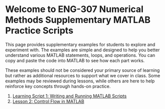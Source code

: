 
# Welcome to ENG-307 Numerical Methods Supplementary MATLAB Practice Scripts

This page provides supplementary examples for students to explore and experiment with. The examples are simple and designed to help you better understand various MATLAB statements, loops, and operations. You can copy and paste the code into MATLAB to see how each part works.

These examples should not be considered your primary source of learning but rather as additional resources to support what we cover in class. Some examples may be reviewed during lessons, while others are here to help reinforce key concepts through hands-on practice.

1. [Learning Script 1: Writing and Running MATLAB Scripts](exercise1.md)
2. [Lesson 2: Control Flow in MATLAB](lesson2.md)
